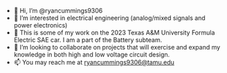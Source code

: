 - 👋 Hi, I’m @ryancummings9306
- 👀 I’m interested in electrical engineering (analog/mixed signals and power electronics)
- 🌱 This is some of my work on the 2023 Texas A&M University Formula Electric SAE car. I am a part of the Battery subteam. 
- 💞️ I’m looking to collaborate on projects that will exercise and expand my knowledge in both high and low voltage circuit design.
- 📫 You may reach me at ryancummings9306@tamu.edu

<!---
ryancummings9306/ryancummings9306 is a ✨ special ✨ repository because its `README.md` (this file) appears on your GitHub profile.
You can click the Preview link to take a look at your changes.
--->
